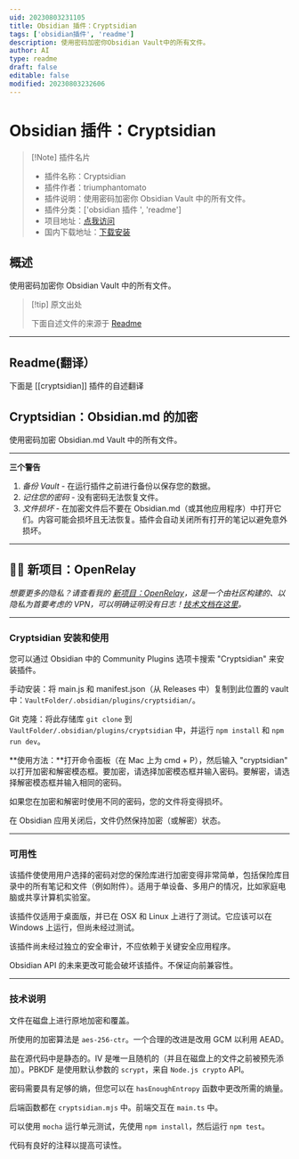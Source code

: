 ```yaml
---
uid: 20230803231105
title: Obsidian 插件：Cryptsidian
tags: ['obsidian插件', 'readme']
description: 使用密码加密你Obsidian Vault中的所有文件。
author: AI
type: readme
draft: false
editable: false
modified: 20230803232606
---
```


# Obsidian 插件：Cryptsidian

> [!Note] 插件名片
> - 插件名称：Cryptsidian
> - 插件作者：triumphantomato
> - 插件说明：使用密码加密你 Obsidian Vault 中的所有文件。
> - 插件分类：['obsidian 插件 ', 'readme']
> - 项目地址：[点我访问](https://github.com/triumphantomato/cryptsidian)
> - 国内下载地址：[下载安装](https://pkmer.cn/products/plugin/pluginMarket/?cryptsidian)

## 概述

使用密码加密你 Obsidian Vault 中的所有文件。

> [!tip] 原文出处
>
>下面自述文件的来源于 [Readme](https://ghproxy.net/https://raw.githubusercontent.com/triumphantomato/cryptsidian/main/README.md)
>

---

## Readme(翻译）

下面是 [[cryptsidian]] 插件的自述翻译

## Cryptsidian：Obsidian.md 的加密

使用密码加密 Obsidian.md Vault 中的所有文件。

---

**三个警告**

1. _备份 Vault_ - 在运行插件之前进行备份以保存您的数据。
2. _记住您的密码_ - 没有密码无法恢复文件。
3. _文件损坏_ - 在加密文件后不要在 Obsidian.md（或其他应用程序）中打开它们。内容可能会损坏且无法恢复。插件会自动关闭所有打开的笔记以避免意外损坏。

---

## 👋🏾 新项目：OpenRelay

_想要更多的隐私？请查看我的 [新项目：OpenRelay](https://openrelay.typedream.app/)，这是一个由社区构建的、以隐私为首要考虑的 VPN，可以明确证明没有日志！[技术文档在这里](https://github.com/triumphantomato/openrelay)。_

---

### Cryptsidian 安装和使用

您可以通过 Obsidian 中的 Community Plugins 选项卡搜索 "Cryptsidian" 来安装插件。

手动安装：将 main.js 和 manifest.json（从 Releases 中）复制到此位置的 vault 中：`VaultFolder/.obsidian/plugins/cryptsidian/`。

Git 克隆：将此存储库 `git clone` 到 `VaultFolder/.obsidian/plugins/cryptsidian` 中，并运行 `npm install` 和 `npm run dev`。

**使用方法：**打开命令面板（在 Mac 上为 cmd + P），然后输入 "cryptsidian" 以打开加密和解密模态框。要加密，请选择加密模态框并输入密码。要解密，请选择解密模态框并输入相同的密码。

如果您在加密和解密时使用不同的密码，您的文件将变得损坏。

在 Obsidian 应用关闭后，文件仍然保持加密（或解密）状态。

---

### 可用性

该插件使使用用户选择的密码对您的保险库进行加密变得非常简单，包括保险库目录中的所有笔记和文件（例如附件）。适用于单设备、多用户的情况，比如家庭电脑或共享计算机实验室。

该插件仅适用于桌面版，并已在 OSX 和 Linux 上进行了测试。它应该可以在 Windows 上运行，但尚未经过测试。

该插件尚未经过独立的安全审计，不应依赖于关键安全应用程序。

Obsidian API 的未来更改可能会破坏该插件。不保证向前兼容性。

---

### 技术说明

文件在磁盘上进行原地加密和覆盖。

所使用的加密算法是 `aes-256-ctr`。一个合理的改进是改用 GCM 以利用 AEAD。

盐在源代码中是静态的。IV 是唯一且随机的（并且在磁盘上的文件之前被预先添加）。PBKDF 是使用默认参数的 `scrypt`，来自 `Node.js crypto` API。

密码需要具有足够的熵，但您可以在 `hasEnoughEntropy` 函数中更改所需的熵量。

后端函数都在 `cryptsidian.mjs` 中。前端交互在 `main.ts` 中。

可以使用 `mocha` 运行单元测试，先使用 `npm install`，然后运行 `npm test`。

代码有良好的注释以提高可读性。
